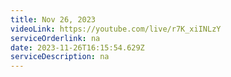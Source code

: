 ```yaml
---
title: Nov 26, 2023
videoLink: https://youtube.com/live/r7K_xiINLzY
serviceOrderlink: na
date: 2023-11-26T16:15:54.629Z
serviceDescription: n﻿a
---
```

